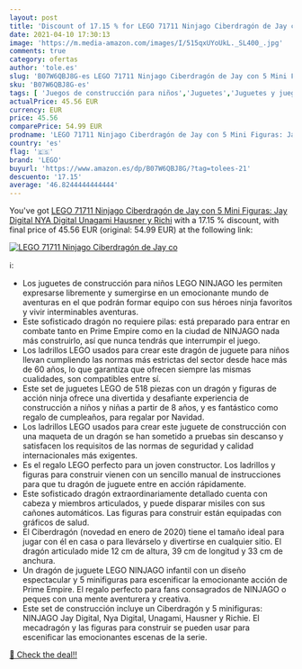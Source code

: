 ```yaml
---
layout: post
title: 'Discount of 17.15 % for LEGO 71711 Ninjago Ciberdragón de Jay co'
date: 2021-04-10 17:30:13
image: 'https://m.media-amazon.com/images/I/515qxUYoUkL._SL400_.jpg'
comments: true
category: ofertas
author: 'tole.es'
slug: 'B07W6QBJ8G-es LEGO 71711 Ninjago Ciberdragón de Jay con 5 Mini Figuras:...'
sku: 'B07W6QBJ8G-es'
tags: [ 'Juegos de construcción para niños','Juguetes','Juguetes y juegos','lego', ]
actualPrice: 45.56 EUR
currency: EUR
price: 45.56
comparePrice: 54.99 EUR
prodname: 'LEGO 71711 Ninjago Ciberdragón de Jay con 5 Mini Figuras: Jay Digital  NYA Digital  Unagami  Hausner y Richi'
country: 'es'
flag: '🇪🇸'
brand: 'LEGO'
buyurl: 'https://www.amazon.es/dp/B07W6QBJ8G/?tag=tolees-21'
descuento: '17.15'
average: '46.8244444444444'
---
```


You've got [LEGO 71711 Ninjago Ciberdragón de Jay con 5 Mini Figuras: Jay Digital  NYA Digital  Unagami  Hausner y Richi](https://www.amazon.es/dp/B07W6QBJ8G/?tag=tolees-21) with a  17.15 % discount, with final price of 45.56 EUR (original: 54.99 EUR) at the following link:

[![LEGO 71711 Ninjago Ciberdragón de Jay co](https://m.media-amazon.com/images/I/515qxUYoUkL._SL400_.jpg)](https://www.amazon.es/dp/B07W6QBJ8G/?tag=tolees-21)

ℹ️:

- Los juguetes de construcción para niños LEGO NINJAGO les permiten expresarse libremente y sumergirse en un emocionante mundo de aventuras en el que podrán formar equipo con sus héroes ninja favoritos y vivir interminables aventuras.
- Este sofisticado dragón no requiere pilas: está preparado para entrar en combate tanto en Prime Empire como en la ciudad de NINJAGO nada más construirlo, así que nunca tendrás que interrumpir el juego.
- Los ladrillos LEGO usados para crear este dragón de juguete para niños llevan cumpliendo las normas más estrictas del sector desde hace más de 60 años, lo que garantiza que ofrecen siempre las mismas cualidades, son compatibles entre sí.
- Este set de juguetes LEGO de 518 piezas con un dragón y figuras de acción ninja ofrece una divertida y desafiante experiencia de construcción a niños y niñas a partir de 8 años, y es fantástico como regalo de cumpleaños, para regalar por Navidad.
- Los ladrillos LEGO usados para crear este juguete de construcción con una maqueta de un dragón se han sometido a pruebas sin descanso y satisfacen los requisitos de las normas de seguridad y calidad internacionales más exigentes.
- Es el regalo LEGO perfecto para un joven constructor. Los ladrillos y figuras para construir vienen con un sencillo manual de instrucciones para que tu dragón de juguete entre en acción rápidamente.
- Este sofisticado dragón extraordinariamente detallado cuenta con cabeza y miembros articulados, y puede disparar misiles con sus cañones automáticos. Las figuras para construir están equipadas con gráficos de salud.
- El Ciberdragón (novedad en enero de 2020) tiene el tamaño ideal para jugar con él en casa o para llevárselo y divertirse en cualquier sitio. El dragón articulado mide 12 cm de altura, 39 cm de longitud y 33 cm de anchura.
- Un dragón de juguete LEGO NINJAGO infantil con un diseño espectacular y 5 minifiguras para escenificar la emocionante acción de Prime Empire. El regalo perfecto para fans consagrados de NINJAGO o peques con una mente aventurera y creativa.
- Este set de construcción incluye un Ciberdragón y 5 minifiguras: NINJAGO Jay Digital, Nya Digital, Unagami, Hausner y Richie. El mecadragón y las figuras para construir se pueden usar para escenificar las emocionantes escenas de la serie.

[🛒 Check the deal!!](https://www.amazon.es/dp/B07W6QBJ8G/?tag=tolees-21)
